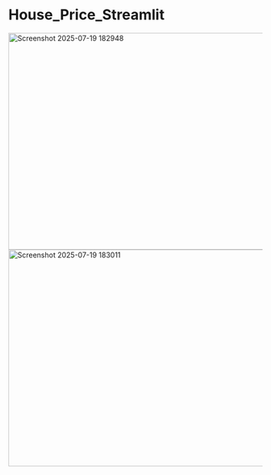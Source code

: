 # House_Price_Streamlit
<img width="694" height="430" alt="Screenshot 2025-07-19 182948" src="https://github.com/user-attachments/assets/10feb4d0-dfb7-439d-a3e0-a059f773a63c" />
<img width="694" height="430" alt="Screenshot 2025-07-19 183011" src="https://github.com/user-attachments/assets/ac7d63a2-15d9-449c-82d3-bd78034e8217" />
